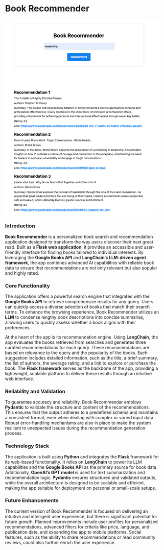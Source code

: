 # Book Recommender

![demo](./demo.png)

### **Introduction**

**Book Recommender** is a personalized book search and recommendation application designed to transform the way users discover their next great read. Built as a **Flask web application**, it provides an accessible and user-friendly interface for finding books tailored to individual interests. By leveraging the **Google Books API** and **LangChain’s LLM-driven agent framework**, the app combines advanced AI capabilities with reliable book data to ensure that recommendations are not only relevant but also popular and highly rated.

### **Core Functionality**

The application offers a powerful search engine that integrates with the **Google Books API** to retrieve comprehensive results for any query. Users can quickly access a diverse selection of books that match their search terms. To enhance the browsing experience, Book Recommender utilizes an **LLM** to condense lengthy book descriptions into concise summaries, allowing users to quickly assess whether a book aligns with their preferences.

At the heart of the app is its recommendation engine. Using **LangChain**, the app evaluates the books retrieved from searches and generates three curated recommendations for each query. These recommendations are based on relevance to the query and the popularity of the books. Each suggestion includes detailed information, such as the title, a brief summary, the list of authors, the average rating, and a link to explore or purchase the book. The **Flask framework** serves as the backbone of the app, providing a lightweight, scalable platform to deliver these results through an intuitive web interface.

### **Reliability and Validation**

To guarantee accuracy and reliability, Book Recommender employs **Pydantic** to validate the structure and content of the recommendations. This ensures that the output adheres to a predefined schema and maintains a consistent format, even when dealing with complex or varied input data. Robust error-handling mechanisms are also in place to make the system resilient to unexpected issues during the recommendation generation process.

### **Technology Stack**

The application is built using **Python** and integrates the **Flask** framework for its web-based functionality. It relies on **LangChain** to power its LLM capabilities and the **Google Books API** as the primary source for book data. Additionally, **OpenAI’s GPT model** is used for text summarization and recommendation logic. **Pydantic** ensures structured and validated outputs, while the overall architecture is designed to be scalable and efficient, making the app suitable for deployment on personal or small-scale setups.

### **Future Enhancements**

The current version of Book Recommender is focused on delivering an intuitive and intelligent user experience, but there is significant potential for future growth. Planned improvements include user profiles for personalized recommendations, advanced filters for criteria like price, language, and publication date, and expanding the app to mobile platforms. Social features, such as the ability to share recommendations or read community reviews, could also further enrich the user experience.
